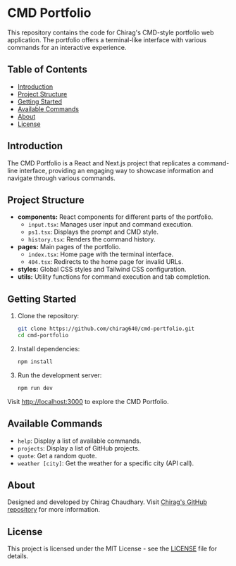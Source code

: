 # CMD Portfolio

This repository contains the code for Chirag's CMD-style portfolio web application. The portfolio offers a terminal-like interface with various commands for an interactive experience.

## Table of Contents

- [Introduction](#introduction)
- [Project Structure](#project-structure)
- [Getting Started](#getting-started)
- [Available Commands](#available-commands)
- [About](#about)
- [License](#license)

## Introduction

The CMD Portfolio is a React and Next.js project that replicates a command-line interface, providing an engaging way to showcase information and navigate through various commands.

## Project Structure

- **components:** React components for different parts of the portfolio.
  - `input.tsx`: Manages user input and command execution.
  - `ps1.tsx`: Displays the prompt and CMD style.
  - `history.tsx`: Renders the command history.
- **pages:** Main pages of the portfolio.
  - `index.tsx`: Home page with the terminal interface.
  - `404.tsx`: Redirects to the home page for invalid URLs.
- **styles:** Global CSS styles and Tailwind CSS configuration.
- **utils:** Utility functions for command execution and tab completion.

## Getting Started

1. Clone the repository:

    ```bash
    git clone https://github.com/chirag640/cmd-portfolio.git
    cd cmd-portfolio
    ```

2. Install dependencies:

    ```bash
    npm install
    ```

3. Run the development server:

    ```bash
    npm run dev
    ```

Visit [http://localhost:3000](http://localhost:3000) to explore the CMD Portfolio.

## Available Commands

- `help`: Display a list of available commands.
- `projects`: Display a list of GitHub projects.
- `quote`: Get a random quote.
- `weather [city]`: Get the weather for a specific city (API call).

## About

Designed and developed by Chirag Chaudhary. Visit [Chirag's GitHub repository](https://github.com/chirag640) for more information.

## License

This project is licensed under the MIT License - see the [LICENSE](LICENSE) file for details.
